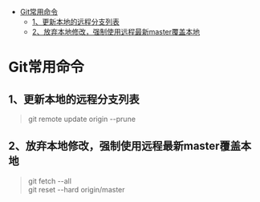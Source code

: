 <!-- TOC START min:1 max:3 link:true asterisk:false update:true -->
- [Git常用命令](#git常用命令)
  - [1、更新本地的远程分支列表](#1更新本地的远程分支列表)
  - [2、放弃本地修改，强制使用远程最新master覆盖本地](#2放弃本地修改强制使用远程最新master覆盖本地)
<!-- TOC END -->



# Git常用命令
## 1、更新本地的远程分支列表  
>git remote update origin --prune


## 2、放弃本地修改，强制使用远程最新master覆盖本地  
>git fetch --all  
git reset --hard origin/master
